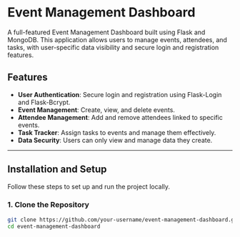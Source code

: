 # Event Management Dashboard

A full-featured Event Management Dashboard built using Flask and MongoDB. This application allows users to manage events, attendees, and tasks, with user-specific data visibility and secure login and registration features.

## Features
- **User Authentication**: Secure login and registration using Flask-Login and Flask-Bcrypt.
- **Event Management**: Create, view, and delete events.
- **Attendee Management**: Add and remove attendees linked to specific events.
- **Task Tracker**: Assign tasks to events and manage them effectively.
- **Data Security**: Users can only view and manage data they create.

---

## Installation and Setup

Follow these steps to set up and run the project locally.

### 1. Clone the Repository
```bash
git clone https://github.com/your-username/event-management-dashboard.git
cd event-management-dashboard
